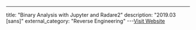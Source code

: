 ---
title: "Binary Analysis with Jupyter and Radare2"
description: "2019.03 [sans]"
external_category: "Reverse Engineering"
---[Visit Website](https://isc.sans.edu/forums/diary/Binary+Analysis+with+Jupyter+and+Radare2/24748/)

